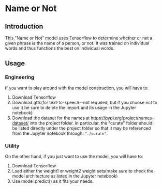 # Name or Not
## Introduction
This "Name or Not" model uses Tensorflow to determine whether or not
a given phrase is the name of a person, or not. It was trained on individual
words and thus functions the best on individual words.
## Usage
### Engineering
If you want to play around with the model construction, you will have to:
  1. Download Tensorflow
  2. Download gtts(for text-to-speech--not required, but if you choose not to use it
    be sure to delete the import and its usage in the Jupyter notebook)
  3. Download the dataset for the names at https://pypi.org/project/names-dataset/
    into the project folder. In particular, the "curate" folder should be listed directly
    under the project folder so that it may be referenced from the Jupyter notebook through:
    ```"./curate"```.
### Utility
On the other hand, if you just want to use the model, you will have to:
  1. Download Tensorflow
  2. Load either the weight1 or weight2 weight sets(make
    sure to check the model architecture as listed in the Jupyter notebook)
  3. Use model.predict() as it fits your needs.
